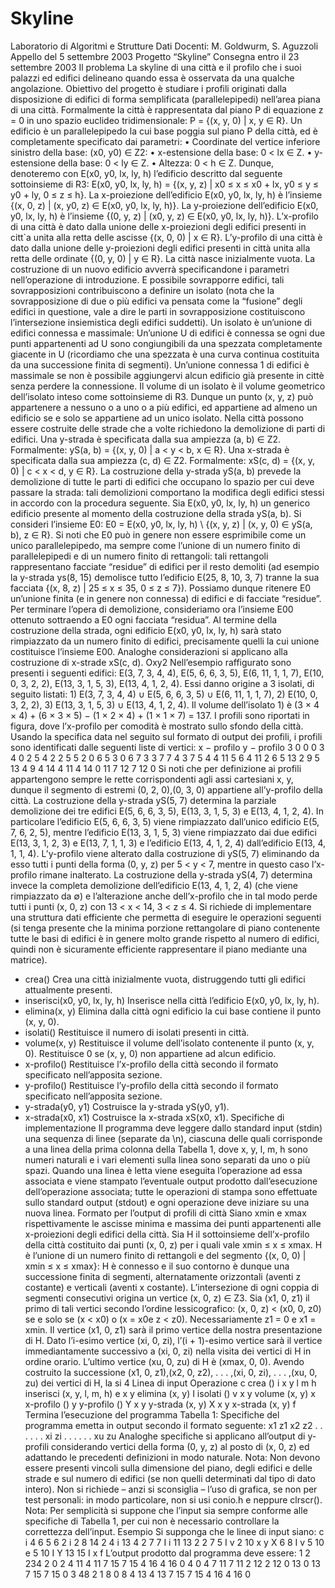 # Skyline
Laboratorio di Algoritmi e Strutture Dati
Docenti: M. Goldwurm, S. Aguzzoli
Appello del 5 settembre 2003
Progetto “Skyline”
Consegna entro il 23 settembre 2003
Il problema
La skyline di una città e il profilo che i suoi palazzi ed edifici delineano quando essa è osservata da una
qualche angolazione.
Obiettivo del progetto è studiare i profili originati dalla disposizione di edifici di forma semplificata
(parallelepipedi) nell’area piana di una città.
Formalmente la città è rappresentata dal piano P di equazione z = 0 in uno spazio euclideo tridimensionale:
P = {(x, y, 0) | x, y ∈ R}.
Un edificio è un parallelepipedo la cui base poggia sul piano P della città, ed è completamente specificato
dai parametri:
• Coordinate del vertice inferiore sinistro della base: (x0, y0) ∈ Z2:
• x-estensione della base: 0 < lx ∈ Z.
• y-estensione della base: 0 < ly ∈ Z.
• Altezza: 0 < h ∈ Z.
Dunque, denoteremo con E(x0, y0, lx, ly, h) l’edificio descritto dal seguente sottoinsieme di R3:
E(x0, y0, lx, ly, h) = {(x, y, z) | x0 ≤ x ≤ x0 + lx, y0 ≤ y ≤ y0 + ly, 0 ≤ z ≤ h}.
La x-proiezione dell’edificio E(x0, y0, lx, ly, h) è l’insieme {(x, 0, z) | (x, y0, z) ∈ E(x0, y0, lx, ly, h)}.
La y-proiezione dell’edificio E(x0, y0, lx, ly, h) è l’insieme {(0, y, z) | (x0, y, z) ∈ E(x0, y0, lx, ly, h)}.
L’x-profilo di una città è dato dalla unione delle x-proiezioni degli edifici presenti in citt`a unita alla retta
delle ascisse {(x, 0, 0) | x ∈ R}. L’y-profilo di una città è dato dalla unione delle y-proiezioni degli edifici
presenti in città unita alla retta delle ordinate {(0, y, 0) | y ∈ R}.
La città nasce inizialmente vuota. La costruzione di un nuovo edificio avverrà specificandone i parametri
nell’operazione di introduzione.
E possibile sovrapporre edifici, tali sovrapposizioni contribuiscono a definire un isolato (nota che la 
sovrapposizione di due o più edifici va pensata come la “fusione” degli edifici in questione, vale a dire le
parti in sovrapposizione costituiscono l’intersezione insiemistica degli edifici suddetti).
Un isolato è un’unione di edifici connessa e massimale: Un’unione U di edifici è connessa se ogni due
punti appartenenti ad U sono congiungibili da una spezzata completamente giacente in U (ricordiamo che
una spezzata è una curva continua costituita da una successione finita di segmenti). Un’unione connessa
1 di edifici è massimale se non è possibile aggiungervi alcun edificio già presente in cittè senza perdere la
connessione.
Il volume di un isolato è il volume geometrico dell’isolato inteso come sottoinsieme di R3.
Dunque un punto (x, y, z) può appartenere a nessuno o a uno o a più edifici, ed appartiene ad almeno un
edificio se e solo se appartiene ad un unico isolato.
Nella città possono essere costruite delle strade che a volte richiedono la demolizione di parti di edifici.
Una y-strada è specificata dalla sua ampiezza (a, b) ∈ Z2.
Formalmente: yS(a, b) = {(x, y, 0) | a < y < b, x ∈ R}.
Una x-strada è specificata dalla sua ampiezza (c, d) ∈ Z2. 
Formalmente: xS(c, d) = {(x, y, 0) | c < x < d, y ∈ R}.
La costruzione della y-strada yS(a, b) prevede la demolizione di tutte le parti di edifici che occupano
lo spazio per cui deve passare la strada: tali demolizioni comportano la modifica degli edifici stessi in
accordo con la procedura seguente.
Sia E(x0, y0, lx, ly, h) un generico edificio presente al momento della costruzione della strada yS(a, b). Si
consideri l’insieme E0: E0 = E(x0, y0, lx, ly, h) \ {(x, y, z) | (x, y, 0) ∈ yS(a, b), z ∈ R}.
Si noti che E0 può in genere non essere esprimibile come un unico parallelepipedo, ma sempre come l’unione
di un numero finito di parallelepipedi e di un numero finito di rettangoli: tali rettangoli rappresentano
facciate “residue” di edifici per il resto demoliti (ad esempio la y-strada ys(8, 15) demolisce tutto l’edificio
E(25, 8, 10, 3, 7) tranne la sua facciata {(x, 8, z) | 25 ≤ x ≤ 35, 0 ≤ z ≤ 7}). 
Possiamo dunque ritenere E0 un’unione finita (e in genere non connessa) di edifici e di facciate “residue”. 
Per terminare l’opera di demolizione, consideriamo ora l’insieme E00 ottenuto sottraendo a E0 ogni facciata “residua”. 
Al termine della costruzione della strada, ogni edificio E(x0, y0, lx, ly, h) sarà stato rimpiazzato da un numero finito
di edifici, precisamente quelli la cui unione costituisce l’insieme E00.
Analoghe considerazioni si applicano alla costruzione di x-strade xS(c, d). Oxy2
Nell’esempio raffigurato sono presenti i seguenti edifici: E(3, 7, 3, 4, 4), E(5, 6, 6, 3, 5), E(6, 11, 1, 1, 7),
E(10, 0, 3, 2, 2), E(13, 3, 1, 5, 3), E(13, 4, 1, 2, 4). 
Essi danno origine a 3 isolati, di seguito listati: 1) E(3, 7, 3, 4, 4) ∪ E(5, 6, 6, 3, 5) ∪ E(6, 11, 1, 1, 7), 2) 
E(10, 0, 3, 2, 2), 3) E(13, 3, 1, 5, 3) ∪ E(13, 4, 1, 2, 4). Il volume dell’isolato 1) è
(3 × 4 × 4) + (6 × 3 × 5) − (1 × 2 × 4) + (1 × 1 × 7) = 137.
I profili sono riportati in figura, dove l’x-profilo per comodità è mostrato sullo sfondo della città. 
Usando la specifica data nel seguito sul formato di output dei profili, i profili sono identificati dalle seguenti liste
di vertici:
x − profilo y − profilo
3 0 0 0
3 4 0 2
5 4 2 2
5 5 2 0
6 5 3 0
6 7 3 3
7 7 4 3
7 5 4 4
11 5 6 4
11 2 6 5
13 2 9 5
13 4 9 4
14 4 11 4
14 0 11 7
12 7
12 0
Si noti che per definizione ai profili appartengono sempre le rette corrispondenti agli assi cartesiani
x, y, dunque il segmento di estremi (0, 2, 0),(0, 3, 0) appartiene all’y-profilo della città. 
La costruzione della y-strada yS(5, 7) determina la parziale demolizione dei tre edifici E(5, 6, 6, 3, 5), E(13, 3, 1, 5, 3) e
E(13, 4, 1, 2, 4). In particolare l’edificio E(5, 6, 6, 3, 5) viene rimpiazzato dall’unico edificio E(5, 7, 6, 2, 5),
mentre l’edificio E(13, 3, 1, 5, 3) viene rimpiazzato dai due edifici E(13, 3, 1, 2, 3) e 
E(13, 7, 1, 1, 3) e l’edificio E(13, 4, 1, 2, 4) dall’edificio E(13, 4, 1, 1, 4). 
L’y-profilo viene alterato dalla costruzione di yS(5, 7) eliminando da esso tutti i punti della forma (0, y, z) per 5 < y < 7, 
mentre in questo caso l’x-profilo rimane inalterato. 
La costruzione della y-strada yS(4, 7) determina invece la completa demolizione dell’edificio 
E(13, 4, 1, 2, 4) (che viene rimpiazzato da ∅) e l’alterazione anche dell’x-profilo che in tal modo perde tutti
i punti (x, 0, z) con 13 < x < 14, 3 < z ≤ 4.
Si richiede di implementare una struttura dati efficiente che permetta di eseguire le operazioni seguenti
(si tenga presente che la minima porzione rettangolare di piano contenente tutte le basi di edifici è in
genere molto grande rispetto al numero di edifici, quindi non è sicuramente efficiente rappresentare il
piano mediante una matrice).
- crea()
Crea una città inizialmente vuota, distruggendo tutti gli edifici attualmente presenti.
- inserisci(x0, y0, lx, ly, h)
Inserisce nella città l’edificio E(x0, y0, lx, ly, h).
- elimina(x, y)
Elimina dalla città ogni edificio la cui base contiene il punto (x, y, 0).
- isolati()
Restituisce il numero di isolati presenti in città.
- volume(x, y)
Restituisce il volume dell’isolato contenente il punto (x, y, 0). Restituisce 0 se (x, y, 0) non appartiene ad alcun edificio.
- x-profilo()
Restituisce l’x-profilo della città secondo il formato specificato nell’apposita sezione.
- y-profilo()
Restituisce l’y-profilo della città secondo il formato specificato nell’apposita sezione.
- y-strada(y0, y1)
Costruisce la y-strada yS(y0, y1).
- x-strada(x0, x1)
Costruisce la x-strada xS(x0, x1).
Specifiche di implementazione
Il programma deve leggere dallo standard input (stdin) una sequenza di linee (separate da \n), ciascuna
delle quali corrisponde a una linea della prima colonna della Tabella 1, dove x, y, l, m, h sono numeri naturali
e i vari elementi sulla linea sono separati da uno o più spazi. Quando una linea è letta viene eseguita
l’operazione ad essa associata e viene stampato l’eventuale output prodotto dall’esecuzione dell’operazione
associata; tutte le operazioni di stampa sono effettuate sullo standard output (stdout) e ogni operazione
deve iniziare su una nuova linea.
Formato per l’output di profili di città
Siano xmin e xmax rispettivamente le ascisse minima e massima dei punti appartenenti alle x-proiezioni
degli edifici della città. Sia H il sottoinsieme dell’x-profilo della città costituito dai punti (x, 0, z)
per i quali vale xmin ≤ x ≤ xmax. H è l’unione di un numero finito di rettangoli e del segmento
{(x, 0, 0) | xmin ≤ x ≤ xmax}: H è connesso e il suo contorno è dunque una successione finita di segmenti,
alternatamente orizzontali (aventi z costante) e verticali (aventi x costante).
L’intersezione di ogni coppia di segmenti consecutivi origina un vertice (x, 0, z) ∈ Z3.
Sia (x1, 0, z1) il primo di tali vertici secondo l’ordine lessicografico: (x, 0, z) < (x0, 0, z0) se e solo se
(x < x0) o (x = x0e z < z0).
Necessariamente z1 = 0 e x1 = xmin. Il vertice (x1, 0, z1) sarà il primo vertice della nostra presentazione di H.
Dato l’i-esimo vertice (xi, 0, zi), l’(i + 1)-esimo vertice sarà il vertice immediantamente successivo a (xi, 0, zi)
nella visita dei vertici di H in ordine orario. L’ultimo vertice (xu, 0, zu) di H è (xmax, 0, 0).
Avendo costruito la successione (x1, 0, z1),(x2, 0, z2), . . . ,(xi, 0, zi), . . . ,(xu, 0, zu) dei vertici di H,
la si 4 Linea di input Operazione c crea () i x y l m h inserisci (x, y, l, m, h) e x y elimina (x, y)
I isolati ()
v x y volume (x, y)
x x-profilo ()
y y-profilo ()
Y x y y-strada (x, y)
X x y x-strada (x, y)
f Termina l’esecuzione del programma
Tabella 1: Specifiche del programma
emetta in output secondo il formato seguente:
x1 z1
x2 z2
.
.
.
.
.
.
xi zi
.
.
.
.
.
.
xu zu
Analoghe specifiche si applicano all’output di y-profili considerando vertici della forma (0, y, z) al posto
di (x, 0, z) ed adattando le precedenti definizioni in modo naturale.
Nota: Non devono essere presenti vincoli sulla dimensione del piano, degli edifici e delle strade e sul
numero di edifici (se non quelli determinati dal tipo di dato intero). Non si richiede – anzi si sconsiglia –
l’uso di grafica, se non per test personali: in modo particolare, non si usi conio.h e neppure clrscr().
Nota: Per semplicità si suppone che l’input sia sempre conforme alle specifiche di Tabella 1, per cui non
è necessario controllare la correttezza dell’input.
Esempio
Si supponga che le linee di input siano:
c
i 4 6 5 6 2
i 2 8 14 2 4
i 13 4 2 7 7
I
i 11 13 2 2 7
5
I
v 2 10
x
y
X 6 8
I
v 5 10
e 5 10
I
Y 13 15
I
x
f
L’output prodotto dal programma deve essere:
1
2
234
2 0
2 4
11 4
11 7
15 7
15 4
16 4
16 0
4 0
4 7
11 7
11 2
12 2
12 0
13 0
13 7
15 7
15 0
3
48
2
1
8 0
8 4
13 4
13 7
15 7
15 4
16 4
16 0
